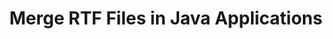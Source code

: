 ---
############################# Static ############################
layout: "autogen"
draft: false
path: "merger/java/rtf/"
otherformats: PDF BMP CSV DOC DOCM DOCX DOT DOTM DOTX EPUB Excel HTML Image MHT MHTML ODP ODS ODT OTP OTT PNG POTM POTX PPS PPSM PPSX PPT PPTM PPTX PS TEX TIF TIFF TSV TXT VDX Visio VSDM VSDX VSSX VSSM VSTM VSTX VSX VTX Web Word Worksheet XLAM XLS XLSB XLSM XLSX XLT XLTM XLTX XPS

############################# Head ############################
head_title: "Merge RTF Files via Java & J2SE Documents Merger API"
head_description: "Merge multiple RTF files into a single file using Java documents merger API with all data, style and formatting as the source documents."

############################# Header ############################
title: "Merge RTF Files in Java Applications"
description: "Merge multiple RTF files into a single file using Java documents merger API. Merge selected pages or page ranges from various source documents into a single resultant document with all data, style and formatting as the source documents."

############################# SubMenu ############################
submenu:
    enable: true

############################# About ############################
about:
    enable: true
    title: "GroupDocs.Merger for Java API"
    content: |
        GroupDocs.Merger for Java library offers a simple solution to safely merge & split between a wide range of document formats including PDF, Microsoft Office (Word, Excel, PowerPoint, OneNote), OpenDocument, HTML, images and many others within .NET applications. By adding just a few lines of the code, perform several document operations such as move, remove, rotate, swap, extract or change the orientation of pages within the documents. The documents merging API also supports previewing document pages as an image to analyse the document structure, formatting and content on the page.
        
        GroupDocs.Merger APIs are well supported on all major operating systems and Java versions including J2SE 7.0 (1.7), J2SE 8.0 (1.8) and Java 10.

############################# Steps ############################
steps:
    enable: true
    title_left: "Merge Two or More RTF Files in Java"
    content_left: |
        [GroupDocs.Merger](https://products.groupdocs.com/merger/java/) makes it easy for Java developers to merge multiple RTF files by implementing a few easy steps.

        *   Create an instance of **Merger** class and load RTF file.
        *   Call **Join** method of **Merger** class instance and load another RTF file.
        *   Call **Save** method of **Merger** class instance to save the merged document.
        
    title_right: "System Requirements"
    content_right: |
        Before executing the code example below, please make sure that you have the following prerequisites installed on your system.

        *   Operating Systems: Microsoft Windows, Linux, MacOS
        *   Development Environments: NetBeans, IntelliJ IDEA, Eclipse
        *   Frameworks: Java 7 (1.7) and above
        *   Download the latest version of GroupDocs.Merger for Java from [Maven](https://repository.groupdocs.com/webapp/#/artifacts/browse/tree/General/repo/com/groupdocs/groupdocs-merger)
        
    code: |
        ```java
        // Merge RTF files using GroupDocs.Merger for Java API
        // Instantiate Merger with input RTF document
        Merger merger = new Merger("input_1.rtf");
        
        // Call Join method of Merger class instance and pass second source document path
        merger.join("input_2.rtf");
            
        // Call Save method of Merger class instance to save merged document
        merger.save("merged-file.rtf");        
        ```        


demos:
    enable: true
        

about_formats:
    enable: true


more_formats:
    enable: true


back_to_top:
    enable: true
---